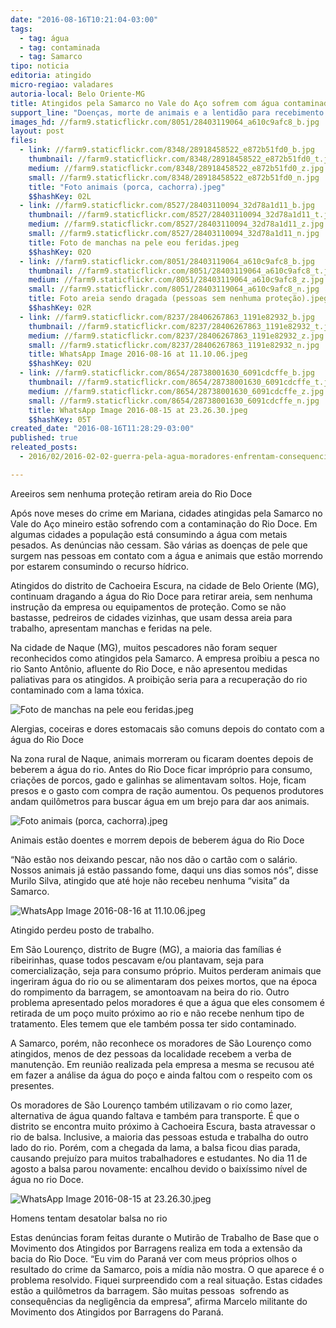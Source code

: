 ```yaml
---
date: "2016-08-16T10:21:04-03:00"
tags:
  - tag: água
  - tag: contaminada
  - tag: Samarco
tipo: noticia
editoria: atingido
micro-regiao: valadares
autoria-local: Belo Oriente-MG
title: Atingidos pela Samarco no Vale do Aço sofrem com água contaminada
support_line: "Doenças, morte de animais e a lentidão para recebimento de direitos são denunciadas durante Mutirão de Trabalho de Base "
images_hd: //farm9.staticflickr.com/8051/28403119064_a610c9afc8_b.jpg
layout: post
files:
  - link: //farm9.staticflickr.com/8348/28918458522_e872b51fd0_b.jpg
    thumbnail: //farm9.staticflickr.com/8348/28918458522_e872b51fd0_t.jpg
    medium: //farm9.staticflickr.com/8348/28918458522_e872b51fd0_z.jpg
    small: //farm9.staticflickr.com/8348/28918458522_e872b51fd0_n.jpg
    title: "Foto animais (porca, cachorra).jpeg"
    $$hashKey: 02L
  - link: //farm9.staticflickr.com/8527/28403110094_32d78a1d11_b.jpg
    thumbnail: //farm9.staticflickr.com/8527/28403110094_32d78a1d11_t.jpg
    medium: //farm9.staticflickr.com/8527/28403110094_32d78a1d11_z.jpg
    small: //farm9.staticflickr.com/8527/28403110094_32d78a1d11_n.jpg
    title: Foto de manchas na pele eou feridas.jpeg
    $$hashKey: 02O
  - link: //farm9.staticflickr.com/8051/28403119064_a610c9afc8_b.jpg
    thumbnail: //farm9.staticflickr.com/8051/28403119064_a610c9afc8_t.jpg
    medium: //farm9.staticflickr.com/8051/28403119064_a610c9afc8_z.jpg
    small: //farm9.staticflickr.com/8051/28403119064_a610c9afc8_n.jpg
    title: Foto areia sendo dragada (pessoas sem nenhuma proteção).jpeg
    $$hashKey: 02R
  - link: //farm9.staticflickr.com/8237/28406267863_1191e82932_b.jpg
    thumbnail: //farm9.staticflickr.com/8237/28406267863_1191e82932_t.jpg
    medium: //farm9.staticflickr.com/8237/28406267863_1191e82932_z.jpg
    small: //farm9.staticflickr.com/8237/28406267863_1191e82932_n.jpg
    title: WhatsApp Image 2016-08-16 at 11.10.06.jpeg
    $$hashKey: 02U
  - link: //farm9.staticflickr.com/8654/28738001630_6091cdcffe_b.jpg
    thumbnail: //farm9.staticflickr.com/8654/28738001630_6091cdcffe_t.jpg
    medium: //farm9.staticflickr.com/8654/28738001630_6091cdcffe_z.jpg
    small: //farm9.staticflickr.com/8654/28738001630_6091cdcffe_n.jpg
    title: WhatsApp Image 2016-08-15 at 23.26.30.jpeg
    $$hashKey: 05T
created_date: "2016-08-16T11:28:29-03:00"
published: true
releated_posts:
  - 2016/02/2016-02-02-guerra-pela-agua-moradores-enfrentam-consequencias-da-contaminacao-do-rio-doce.md

---
```

<p>Areeiros sem nenhuma prote&ccedil;&atilde;o retiram areia do Rio Doce</p>

<p>Ap&oacute;s nove meses do crime em Mariana, cidades atingidas pela Samarco no Vale do A&ccedil;o mineiro est&atilde;o sofrendo com a contamina&ccedil;&atilde;o do Rio Doce. Em algumas cidades a popula&ccedil;&atilde;o est&aacute; consumindo a &aacute;gua com metais pesados. As den&uacute;ncias n&atilde;o cessam. S&atilde;o v&aacute;rias as doen&ccedil;as de pele que surgem nas pessoas em contato com a &aacute;gua e animais que est&atilde;o morrendo por estarem consumindo o recurso h&iacute;drico.</p>

<p>Atingidos do distrito de Cachoeira Escura, na cidade de Belo Oriente (MG), continuam dragando a &aacute;gua do Rio Doce para retirar areia, sem nenhuma instru&ccedil;&atilde;o da empresa ou equipamentos de prote&ccedil;&atilde;o. Como se n&atilde;o bastasse, pedreiros de cidades vizinhas, que usam dessa areia para trabalho, apresentam manchas e feridas na pele.</p>

<p>Na cidade de Naque (MG), muitos pescadores n&atilde;o foram sequer reconhecidos como atingidos pela Samarco. A empresa proibiu a pesca no rio Santo Ant&ocirc;nio, afluente do Rio Doce, e n&atilde;o apresentou medidas paliativas para os atingidos. A proibi&ccedil;&atilde;o seria para a recupera&ccedil;&atilde;o do rio contaminado com a lama t&oacute;xica.</p>

<p><img alt="Foto de manchas na pele eou feridas.jpeg" src="//farm9.staticflickr.com/8527/28403110094_32d78a1d11_b.jpg" /></p>

<p>Alergias, coceiras e dores estomacais s&atilde;o comuns depois do contato com a &aacute;gua do Rio Doce</p>

<p>Na zona rural de Naque, animais morreram ou ficaram doentes depois de beberem a &aacute;gua do rio. Antes do Rio Doce ficar impr&oacute;prio para consumo, cria&ccedil;&otilde;es de porcos, gado e galinhas se alimentavam soltos. Hoje, ficam presos e o gasto com compra de ra&ccedil;&atilde;o aumentou. Os pequenos produtores andam quil&ocirc;metros para buscar &aacute;gua em um brejo para dar aos animais.</p>

<p><img alt="Foto animais (porca, cachorra).jpeg" src="//farm9.staticflickr.com/8348/28918458522_e872b51fd0_b.jpg" /></p>

<p>Animais est&atilde;o doentes e morrem depois de beberem &aacute;gua do Rio Doce</p>

<p>&ldquo;N&atilde;o est&atilde;o nos deixando pescar, n&atilde;o nos d&atilde;o o cart&atilde;o com o sal&aacute;rio. Nossos animais j&aacute; est&atilde;o passando fome, daqui uns dias somos n&oacute;s&rdquo;, disse Murilo Silva, atingido que at&eacute; hoje n&atilde;o recebeu nenhuma &ldquo;visita&rdquo; da Samarco.</p>

<p><img alt="WhatsApp Image 2016-08-16 at 11.10.06.jpeg" src="//farm9.staticflickr.com/8237/28406267863_1191e82932_b.jpg" /></p>

<p>Atingido perdeu posto de trabalho.&nbsp;</p>

<p>Em S&atilde;o Louren&ccedil;o, distrito de Bugre (MG), a maioria das fam&iacute;lias &eacute; ribeirinhas, quase todos pescavam e/ou plantavam, seja para comercializa&ccedil;&atilde;o, seja para consumo pr&oacute;prio. Muitos perderam animais que ingeriram &aacute;gua do rio ou se alimentaram dos peixes mortos, que na &eacute;poca do rompimento da barragem, se amontoavam na beira do rio. Outro problema apresentado pelos moradores &eacute; que a &aacute;gua que eles consomem &eacute; retirada de um po&ccedil;o muito pr&oacute;ximo ao rio e n&atilde;o recebe nenhum tipo de tratamento. Eles temem que ele tamb&eacute;m possa ter sido contaminado.</p>

<p>A Samarco, por&eacute;m, n&atilde;o reconhece os moradores de S&atilde;o Louren&ccedil;o como atingidos, menos de dez pessoas da localidade recebem a verba de manuten&ccedil;&atilde;o. Em reuni&atilde;o realizada pela empresa a mesma se recusou at&eacute; em fazer a an&aacute;lise da &aacute;gua do po&ccedil;o e ainda faltou com o respeito com os presentes.</p>

<p>Os moradores de S&atilde;o Louren&ccedil;o tamb&eacute;m utilizavam o rio como lazer, alternativa de &aacute;gua quando faltava e tamb&eacute;m para transporte. &Eacute; que o distrito se encontra muito pr&oacute;ximo &agrave; Cachoeira Escura, basta atravessar o rio de balsa. Inclusive, a maioria das pessoas estuda e trabalha do outro lado do rio. Por&eacute;m, com a chegada da lama, a balsa ficou dias parada, causando preju&iacute;zo para muitos trabalhadores e estudantes. No dia 11 de agosto a balsa parou novamente: encalhou devido o baix&iacute;ssimo n&iacute;vel de &aacute;gua no rio Doce.</p>

<p><img alt="WhatsApp Image 2016-08-15 at 23.26.30.jpeg" src="//farm9.staticflickr.com/8654/28738001630_6091cdcffe_b.jpg" /></p>

<p>Homens tentam desatolar balsa no rio</p>

<p>Estas den&uacute;ncias foram feitas durante o Mutir&atilde;o de Trabalho de Base que o Movimento dos Atingidos por Barragens realiza em toda a extens&atilde;o da bacia do Rio Doce. &ldquo;Eu vim do Paran&aacute; ver com meus pr&oacute;prios olhos o resultado do crime da Samarco, pois a m&iacute;dia n&atilde;o mostra. O que aparece &eacute; o problema resolvido. Fiquei surpreendido com a real situa&ccedil;&atilde;o. Estas cidades est&atilde;o a quil&ocirc;metros da barragem. S&atilde;o muitas pessoas &nbsp;sofrendo as consequ&ecirc;ncias da neglig&ecirc;ncia da empresa&rdquo;, afirma Marcelo militante do Movimento dos Atingidos por Barragens do Paran&aacute;.&nbsp;</p>
